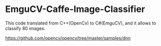 # EmguCV-Caffe-Image-Classifier
This code translated from C++(OpenCv) to C#(EmguCV), and it allows to classify 80 images.

https://github.com/opencv/opencv/tree/master/samples/dnn
